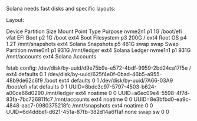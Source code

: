 Solana needs fast disks and specific layouts:

Layout:

Device	Partition	Size	Mount Point	Type	Purpose
nvme2n1	p1	1G	/boot/efi	vfat	EFI Boot
p2	1G	/boot	ext4	Boot Filesystem
p3	200G	/	ext4	Root OS
p4	1.2T	/mnt/snapshots	ext4	Solana Snapshots
p5	461G	swap	swap	Swap Partition
nvme0n1	p1	931G	/mnt/ledger	ext4	Solana Ledger
nvme1n1	p1	931G	/mnt/accounts	ext4	Solana Accounts

fstab config:
/dev/disk/by-uuid/d9e75b9a-e572-4bdf-9959-2bd24ca17f5e / ext4 defaults 0 1
/dev/disk/by-uuid/625f4e0f-0bad-46b5-a955-48b9de62c6f9 /boot ext4 defaults 0 1
/dev/disk/by-uuid/7A66-03A9 /boot/efi vfat defaults 0 1
UUID=8bdc3c97-5797-4503-b624-a00ce66d0290      /mnt/ledger     ext4  noatime  0 0
UUID=a6ec09e4-5598-4f7d-83fa-7bc726811fc7    /mnt/accounts   ext4  noatime  0 0
UUID=8e3bfbd0-ea9c-4848-aac7-0980375218fc   /mnt/snapshots  ext4  noatime  0 0
UUID=6d4ddbe1-d621-451a-87fb-382d14a6f1af        none            swap  sw       0 0
